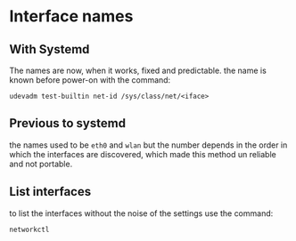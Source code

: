 # Interface names

## With Systemd

The names are now, when it works, fixed and predictable.
the name is known before power-on with the command:

```
udevadm test-builtin net-id /sys/class/net/<iface>
```

## Previous to systemd

the names used to be `eth0` and `wlan` but the number depends in the order in
which the interfaces are discovered, which made this method un reliable and not
portable.


## List interfaces

to list the interfaces without the noise of the settings use the command: 

```
networkctl
```

